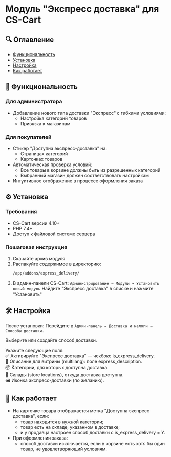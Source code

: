 # Модуль "Экспресс доставка" для CS-Cart

## 🔍 Оглавление

- [Функциональность](#-функциональность)
- [Установка](#%EF%B8%8F-установка)
- [Настройка](#-настройка)
- [Как работает](#-как-работает)

## 🚀 Функциональность

### Для администратора

- Добавление нового типа доставки "Экспресс" с гибкими условиями:
  - Настройка категорий товаров
  - Привязка к магазинам

### Для покупателей

- Стикер "Доступна экспресс-доставка" на:
  - Страницах категорий
  - Карточках товаров
- Автоматическая проверка условий:
  - Все товары в корзине должны быть из разрешенных категорий
  - Выбранный магазин должен соответствовать настройкам
- Интуитивное отображение в процессе оформления заказа

## ⚙️ Установка

### Требования

- CS-Cart версии 4.10+
- PHP 7.4+
- Доступ к файловой системе сервера

### Пошаговая инструкция

1. Скачайте архив модуля
2. Распакуйте содержимое в директорию:
   ```bash
   /app/addons/express_delivery/
   ```
3. В админ-панели CS-Cart:
   `Администрирование → Модули → Установить новый модуль`
   Найдите "Экспресс доставка" в списке и нажмите "Установить"

## 🛠 Настройка

После установки:
Перейдите в `Админ-панель → Доставка и налоги → Способы доставки.`

Выберите или создайте способ доставки.

Укажите следующие поля:  
  ✅ Активируйте "Экспресс доставка" — чекбокс is_express_delivery.  
  📝 Описание для витрины (multilang): поле express_description.  
  📦 Категории, для которых доступна доставка.  
  🏬 Склады (store locations), откуда доставка доступна.  
  🖼️ Иконка экспресс-доставки (по желанию).  

## 🚚 Как работает

- На карточке товара отображается метка "Доступна экспресс доставка", если:
  - товар находится в нужной категории;
  - товар есть на складе, указанном в доставке;
  - и у продавца настроен способ доставки с is_express_delivery = Y.
- При оформлении заказа:
  - способ доставки исключается, если в корзине есть хотя бы один товар, не удовлетворяющий условиям.
